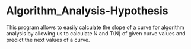 # Algorithm_Analysis-Hypothesis
This program allows to easily calculate the slope of a curve for algorithm analysis by allowing us to calculate N and T(N) of given curve values and predict the next values of a curve.
